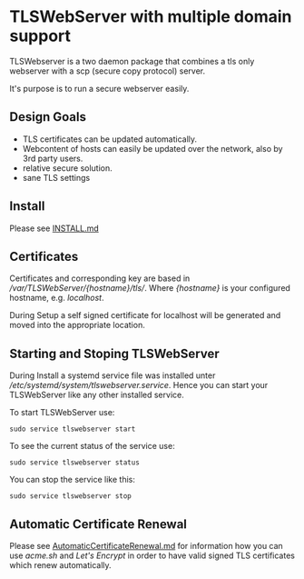 # TLSWebServer with multiple domain support

TLSWebserver is a two daemon package that combines a tls only webserver with
a scp (secure copy protocol) server.

It's purpose is to run a secure webserver easily.

## Design Goals

- TLS certificates can be updated automatically.
- Webcontent of hosts can easily be updated over the network, 
  also by 3rd party users.
- relative secure solution.
- sane TLS settings

## Install

Please see [INSTALL.md](INSTALL.md)

## Certificates

Certificates and corresponding key are based in _/var/TLSWebServer/{hostname}/tls/_.
Where _{hostname}_ is your configured hostname, e.g. _localhost_.

During Setup a self signed certificate for localhost will be generated and moved 
into the appropriate location.

## Starting and Stoping TLSWebServer

During Install a systemd service file was installed unter _/etc/systemd/system/tlswebserver.service_.
Hence you can start your TLSWebServer like any other installed service.

To start TLSWebServer use:
```
sudo service tlswebserver start
```

To see the current status of the service use:
```
sudo service tlswebserver status
```

You can stop the service like this:

```
sudo service tlswebserver stop
```

## Automatic Certificate Renewal

Please see [AutomaticCertificateRenewal.md](AutomaticCertificateRenewal.md) for information how you can use _acme.sh_ and _Let's Encrypt_ in order to have valid signed TLS certificates which renew automatically.
